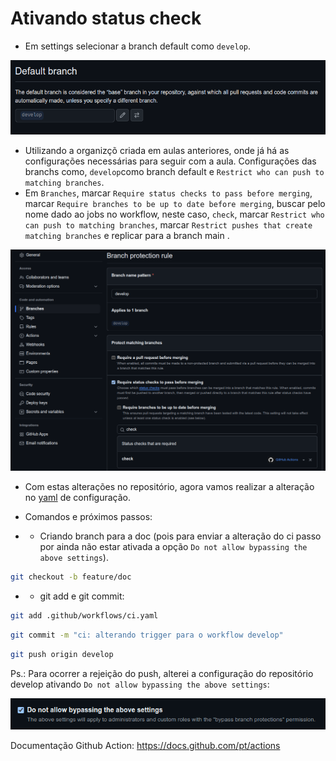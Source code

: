 # Ativando status check

- Em settings selecionar a branch default como `develop`.

![alt text](image.png)

- Utilizando a organizçõ criada em aulas anteriores, onde já há as configurações necessárias para seguir com a aula. Configurações das branchs como, `develop`como branch default e `Restrict who can push to matching branches`.
- Em `Branches`, marcar `Require status checks to pass before merging`, marcar `Require branches to be up to date before merging`, buscar pelo nome dado ao jobs no workflow, neste caso, `check`, marcar `Restrict who can push to matching branches`, marcar `Restrict pushes that create matching branches` e replicar para a branch main .

![alt text](image-1.png)

- Com estas alterações no repositório, agora vamos realizar a alteração no [yaml](../../.github/workflows/ci.yaml) de configuração.
- Comandos e próximos passos:

- - Criando branch para a doc (pois para enviar a alteração do ci passo por ainda não estar ativada a opção `Do not allow bypassing the above settings`).
```bash
git checkout -b feature/doc
```

- - git add e git commit:

```bash
git add .github/workflows/ci.yaml
```

```bash
git commit -m "ci: alterando trigger para o workflow develop" 
```

```bash
git push origin develop 
```

Ps.: Para ocorrer a rejeição do push, alterei a configuração do repositório develop ativando `Do not allow bypassing the above settings`:

![alt text](image-2.png)

Documentação Github Action:
https://docs.github.com/pt/actions
